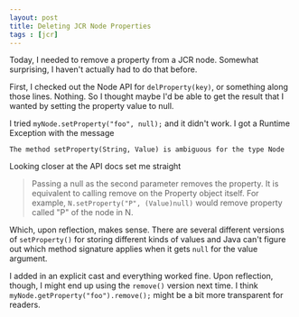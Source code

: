 ```yaml
---
layout: post
title: Deleting JCR Node Properties
tags : [jcr]
---
```

Today, I needed to remove a property from a JCR node. Somewhat surprising, I haven't actually had to do that before.

First, I checked out the Node API for `delProperty(key)`, or something along those lines. Nothing. So I thought maybe I'd be able to get the result that I wanted by setting the property value to null.

I tried `myNode.setProperty("foo", null);` and it didn't work. I got a Runtime Exception with the message

    The method setProperty(String, Value) is ambiguous for the type Node

Looking closer at the API docs set me straight

> Passing a null as the second parameter removes the property. It is 
> equivalent to calling remove on the Property object itself. For example, 
> `N.setProperty("P", (Value)null)` would remove property called "P" of the 
> node in N.
	 
Which, upon reflection, makes sense. There are several different versions of `setProperty()` for storing different kinds of values and Java can't figure out which method signature applies when it gets `null` for the value argument.

I added in an explicit cast and everything worked fine. Upon reflection, though,  I might end up using the `remove()` version next time. I think `myNode.getProperty("foo").remove();` might be a bit more transparent for readers.  






